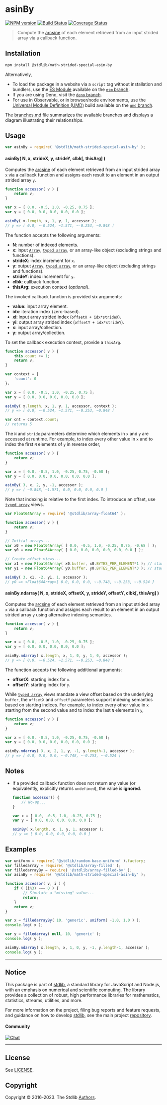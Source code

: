 <!--

@license Apache-2.0

Copyright (c) 2021 The Stdlib Authors.

Licensed under the Apache License, Version 2.0 (the "License");
you may not use this file except in compliance with the License.
You may obtain a copy of the License at

   http://www.apache.org/licenses/LICENSE-2.0

Unless required by applicable law or agreed to in writing, software
distributed under the License is distributed on an "AS IS" BASIS,
WITHOUT WARRANTIES OR CONDITIONS OF ANY KIND, either express or implied.
See the License for the specific language governing permissions and
limitations under the License.

-->

<!-- lint disable maximum-heading-length -->

# asinBy

[![NPM version][npm-image]][npm-url] [![Build Status][test-image]][test-url] [![Coverage Status][coverage-image]][coverage-url] <!-- [![dependencies][dependencies-image]][dependencies-url] -->

> Compute the [arcsine][@stdlib/math/base/special/asin] of each element retrieved from an input strided array via a callback function.

<section class="intro">

</section>

<!-- /.intro -->

<section class="installation">

## Installation

```bash
npm install @stdlib/math-strided-special-asin-by
```

Alternatively,

-   To load the package in a website via a `script` tag without installation and bundlers, use the [ES Module][es-module] available on the [`esm` branch][esm-url].
-   If you are using Deno, visit the [`deno` branch][deno-url].
-   For use in Observable, or in browser/node environments, use the [Universal Module Definition (UMD)][umd] build available on the [`umd` branch][umd-url].

The [branches.md][branches-url] file summarizes the available branches and displays a diagram illustrating their relationships.

</section>

<section class="usage">

## Usage

```javascript
var asinBy = require( '@stdlib/math-strided-special-asin-by' );
```

#### asinBy( N, x, strideX, y, strideY, clbk\[, thisArg] )

Computes the [arcsine][@stdlib/math/base/special/asin] of each element retrieved from an input strided array `x` via a callback function and assigns each result to an element in an output strided array `y`.

```javascript
function accessor( v ) {
    return v;
}

var x = [ 0.0, -0.5, 1.0, -0.25, 0.75 ];
var y = [ 0.0, 0.0, 0.0, 0.0, 0.0 ];

asinBy( x.length, x, 1, y, 1, accessor );
// y => [ 0.0, ~-0.524, ~1.571, ~-0.253, ~0.848 ]
```

The function accepts the following arguments:

-   **N**: number of indexed elements.
-   **x**: input [`Array`][mdn-array], [`typed array`][mdn-typed-array], or an array-like object (excluding strings and functions).
-   **strideX**: index increment for `x`.
-   **y**: output [`Array`][mdn-array], [`typed array`][mdn-typed-array], or an array-like object (excluding strings and functions).
-   **strideY**: index increment for `y`.
-   **clbk**: callback function.
-   **thisArg**: execution context (_optional_).

The invoked callback function is provided six arguments:

-   **value**: input array element.
-   **idx**: iteration index (zero-based).
-   **xi**: input array strided index (`offsetX + idx*strideX`).
-   **yi**: output array strided index (`offsetY + idx*strideY`).
-   **x**: input array/collection.
-   **y**: output array/collection.

To set the callback execution context, provide a `thisArg`.

```javascript
function accessor( v ) {
    this.count += 1;
    return v;
}

var context = {
    'count': 0
};

var x = [ 0.0, -0.5, 1.0, -0.25, 0.75 ];
var y = [ 0.0, 0.0, 0.0, 0.0, 0.0 ];

asinBy( x.length, x, 1, y, 1, accessor, context );
// y => [ 0.0, ~-0.524, ~1.571, ~-0.253, ~0.848 ]

var cnt = context.count;
// returns 5
```

The `N` and `stride` parameters determine which elements in `x` and `y` are accessed at runtime. For example, to index every other value in `x` and to index the first `N` elements of `y` in reverse order,

```javascript
function accessor( v ) {
    return v;
}

var x = [ 0.0, -0.5, 1.0, -0.25, 0.75, -0.68 ];
var y = [ 0.0, 0.0, 0.0, 0.0, 0.0, 0.0 ];

asinBy( 3, x, 2, y, -1, accessor );
// y => [ ~0.848, ~1.571, 0.0, 0.0, 0.0, 0.0 ]
```

Note that indexing is relative to the first index. To introduce an offset, use [`typed array`][mdn-typed-array] views.

```javascript
var Float64Array = require( '@stdlib/array-float64' );

function accessor( v ) {
    return v;
}

// Initial arrays...
var x0 = new Float64Array( [ 0.0, -0.5, 1.0, -0.25, 0.75, -0.68 ] );
var y0 = new Float64Array( [ 0.0, 0.0, 0.0, 0.0, 0.0, 0.0 ] );

// Create offset views...
var x1 = new Float64Array( x0.buffer, x0.BYTES_PER_ELEMENT*1 ); // start at 2nd element
var y1 = new Float64Array( y0.buffer, y0.BYTES_PER_ELEMENT*3 ); // start at 4th element

asinBy( 3, x1, -2, y1, 1, accessor );
// y0 => <Float64Array>[ 0.0, 0.0, 0.0, ~-0.748, ~-0.253, ~-0.524 ]
```

#### asinBy.ndarray( N, x, strideX, offsetX, y, strideY, offsetY, clbk\[, thisArg] )

Computes the [arcsine][@stdlib/math/base/special/asin] of each element retrieved from an input strided array `x` via a callback function and assigns each result to an element in an output strided array `y` using alternative indexing semantics.

```javascript
function accessor( v ) {
    return v;
}

var x = [ 0.0, -0.5, 1.0, -0.25, 0.75 ];
var y = [ 0.0, 0.0, 0.0, 0.0, 0.0 ];

asinBy.ndarray( x.length, x, 1, 0, y, 1, 0, accessor );
// y => [ 0.0, ~-0.524, ~1.571, ~-0.253, ~0.848 ]
```

The function accepts the following additional arguments:

-   **offsetX**: starting index for `x`.
-   **offsetY**: starting index for `y`.

While [`typed array`][mdn-typed-array] views mandate a view offset based on the underlying `buffer`, the `offsetX` and `offsetY` parameters support indexing semantics based on starting indices. For example, to index every other value in `x` starting from the second value and to index the last `N` elements in `y`,

```javascript
function accessor( v ) {
    return v;
}

var x = [ 0.0, -0.5, 1.0, -0.25, 0.75, -0.68 ];
var y = [ 0.0, 0.0, 0.0, 0.0, 0.0, 0.0 ];

asinBy.ndarray( 3, x, 2, 1, y, -1, y.length-1, accessor );
// y => [ 0.0, 0.0, 0.0, ~-0.748, ~-0.253, ~-0.524 ]
```

</section>

<!-- /.usage -->

<section class="notes">

## Notes

-   If a provided callback function does not return any value (or equivalently, explicitly returns `undefined`), the value is **ignored**.

    ```javascript
    function accessor() {
        // No-op...
    }

    var x = [ 0.0, -0.5, 1.0, -0.25, 0.75 ];
    var y = [ 0.0, 0.0, 0.0, 0.0, 0.0 ];

    asinBy( x.length, x, 1, y, 1, accessor );
    // y => [ 0.0, 0.0, 0.0, 0.0, 0.0 ]
    ```

</section>

<!-- /.notes -->

<section class="examples">

## Examples

<!-- eslint no-undef: "error" -->

```javascript
var uniform = require( '@stdlib/random-base-uniform' ).factory;
var filledarray = require( '@stdlib/array-filled' );
var filledarrayBy = require( '@stdlib/array-filled-by' );
var asinBy = require( '@stdlib/math-strided-special-asin-by' );

function accessor( v, i ) {
    if ( (i%3) === 0 ) {
        // Simulate a "missing" value...
        return;
    }
    return v;
}

var x = filledarrayBy( 10, 'generic', uniform( -1.0, 1.0 ) );
console.log( x );

var y = filledarray( null, 10, 'generic' );
console.log( y );

asinBy.ndarray( x.length, x, 1, 0, y, -1, y.length-1, accessor );
console.log( y );
```

</section>

<!-- /.examples -->

<!-- Section for related `stdlib` packages. Do not manually edit this section, as it is automatically populated. -->

<section class="related">

</section>

<!-- /.related -->

<!-- Section for all links. Make sure to keep an empty line after the `section` element and another before the `/section` close. -->


<section class="main-repo" >

* * *

## Notice

This package is part of [stdlib][stdlib], a standard library for JavaScript and Node.js, with an emphasis on numerical and scientific computing. The library provides a collection of robust, high performance libraries for mathematics, statistics, streams, utilities, and more.

For more information on the project, filing bug reports and feature requests, and guidance on how to develop [stdlib][stdlib], see the main project [repository][stdlib].

#### Community

[![Chat][chat-image]][chat-url]

---

## License

See [LICENSE][stdlib-license].


## Copyright

Copyright &copy; 2016-2023. The Stdlib [Authors][stdlib-authors].

</section>

<!-- /.stdlib -->

<!-- Section for all links. Make sure to keep an empty line after the `section` element and another before the `/section` close. -->

<section class="links">

[npm-image]: http://img.shields.io/npm/v/@stdlib/math-strided-special-asin-by.svg
[npm-url]: https://npmjs.org/package/@stdlib/math-strided-special-asin-by

[test-image]: https://github.com/stdlib-js/math-strided-special-asin-by/actions/workflows/test.yml/badge.svg?branch=main
[test-url]: https://github.com/stdlib-js/math-strided-special-asin-by/actions/workflows/test.yml?query=branch:main

[coverage-image]: https://img.shields.io/codecov/c/github/stdlib-js/math-strided-special-asin-by/main.svg
[coverage-url]: https://codecov.io/github/stdlib-js/math-strided-special-asin-by?branch=main

<!--

[dependencies-image]: https://img.shields.io/david/stdlib-js/math-strided-special-asin-by.svg
[dependencies-url]: https://david-dm.org/stdlib-js/math-strided-special-asin-by/main

-->

[chat-image]: https://img.shields.io/gitter/room/stdlib-js/stdlib.svg
[chat-url]: https://gitter.im/stdlib-js/stdlib/

[stdlib]: https://github.com/stdlib-js/stdlib

[stdlib-authors]: https://github.com/stdlib-js/stdlib/graphs/contributors

[umd]: https://github.com/umdjs/umd
[es-module]: https://developer.mozilla.org/en-US/docs/Web/JavaScript/Guide/Modules

[deno-url]: https://github.com/stdlib-js/math-strided-special-asin-by/tree/deno
[umd-url]: https://github.com/stdlib-js/math-strided-special-asin-by/tree/umd
[esm-url]: https://github.com/stdlib-js/math-strided-special-asin-by/tree/esm
[branches-url]: https://github.com/stdlib-js/math-strided-special-asin-by/blob/main/branches.md

[stdlib-license]: https://raw.githubusercontent.com/stdlib-js/math-strided-special-asin-by/main/LICENSE

[mdn-array]: https://developer.mozilla.org/en-US/docs/Web/JavaScript/Reference/Global_Objects/Array

[mdn-typed-array]: https://developer.mozilla.org/en-US/docs/Web/JavaScript/Reference/Global_Objects/TypedArray

[@stdlib/math/base/special/asin]: https://github.com/stdlib-js/math-base-special-asin

</section>

<!-- /.links -->
